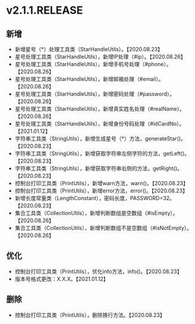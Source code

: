 # v2.1.1.RELEASE

## 新增

- 新增星号（*）处理工具类（StarHandleUtils）。【2020.08.23】
- 星号处理工具类（StarHandleUtils），新增IP处理（#ip）。【2020.08.26】
- 星号处理工具类（StarHandleUtils），新增手机号处理（#phone）。【2020.08.26】
- 星号处理工具类（StarHandleUtils），新增邮箱处理（#email）。【2020.08.26】
- 星号处理工具类（StarHandleUtils），新增密码处理（#password）。【2020.08.26】
- 星号处理工具类（StarHandleUtils），新增真实姓名处理（#realName）。【2020.08.26】
- 星号处理工具类（StarHandleUtils），新增身份号码处理（#idCardNo）。【2021.01.12】
- 字符串工具类（StringUtils），新增生成星号（*）方法，generateStar()。【2020.08.23】
- 字符串工具类（StringUtils），新增获取字符串左侧字符的方法，getLeft()。【2020.08.23】
- 字符串工具类（StringUtils），新增获取字符串右侧的方法，getRight()。【2020.08.23】
- 控制台打印工具类（PrintUtils），新增warn方法，warn()。【2020.08.23】
- 控制台打印工具类（PrintUtils），新增error方法，error()。【2020.08.23】
- 新增长度常量类（LengthConstant），密码长度，PASSWORD=32。【2020.08.23】
- 集合工具类（CollectionUtils），新增判断数组是空数组（#isEmpty）。【2020.08.26】
- 集合工具类（CollectionUtils），新增判断数组不是空数组（#isNotEmpty）。【2020.08.26】

## 优化

- 控制台打印工具类（PrintUtils），优化info方法，info()。【2020.08.23】
- 版本号格式更改：X.X.X。【2021.01.12】

## 删除

- 控制台打印工具类（PrintUtils），删除换行方法。【2020.08.23】
